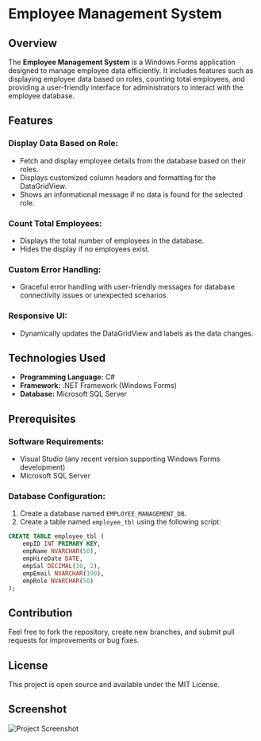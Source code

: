 # Employee Management System

## Overview

The **Employee Management System** is a Windows Forms application designed to manage employee data efficiently. It includes features such as displaying employee data based on roles, counting total employees, and providing a user-friendly interface for administrators to interact with the employee database.

## Features

### Display Data Based on Role:
- Fetch and display employee details from the database based on their roles.
- Displays customized column headers and formatting for the DataGridView.
- Shows an informational message if no data is found for the selected role.

### Count Total Employees:
- Displays the total number of employees in the database.
- Hides the display if no employees exist.

### Custom Error Handling:
- Graceful error handling with user-friendly messages for database connectivity issues or unexpected scenarios.

### Responsive UI:
- Dynamically updates the DataGridView and labels as the data changes.

## Technologies Used

- **Programming Language:** C#
- **Framework:** .NET Framework (Windows Forms)
- **Database:** Microsoft SQL Server

## Prerequisites

### Software Requirements:
- Visual Studio (any recent version supporting Windows Forms development)
- Microsoft SQL Server

### Database Configuration:
1. Create a database named `EMPLOYEE_MANAGEMENT_DB`.
2. Create a table named `employee_tbl` using the following script:

```sql
CREATE TABLE employee_tbl (
    empID INT PRIMARY KEY,
    empName NVARCHAR(50),
    empHireDate DATE,
    empSal DECIMAL(10, 2),
    empEmail NVARCHAR(100),
    empRole NVARCHAR(50)
);
```

## Contribution

Feel free to fork the repository, create new branches, and submit pull requests for improvements or bug fixes.

## License

This project is open source and available under the MIT License.
## Screenshot

![Project Screenshot](./assets/EmployeeManegementSystem.png)
